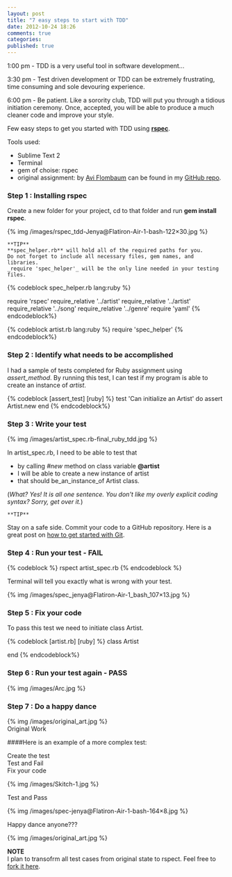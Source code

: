 ```yaml
---
layout: post
title: "7 easy steps to start with TDD"
date: 2012-10-24 18:26
comments: true
categories: 
published: true 
---
```


1:00 pm - TDD is a very useful tool in software development...

3:30 pm - Test driven development or TDD can be extremely frustrating, time consuming and sole devouring experience. 

6:00 pm - Be patient. Like a sorority club, TDD will put you through a tidious initiation ceremony. Once, accepted, you will be able to produce a much cleaner code and improve your style. 

<!-- more -->

Few easy steps to get you started with TDD using **[rspec](https://rubygems.org/gems/rspec)**.

Tools used:

* Sublime Text 2
* Terminal
* gem of choise: rspec
* original assignment: by [Avi Flombaum](http://twitter.com/aviflombaum) can be found in my [GitHub repo](https://github.com/innatewonderer/playlister-jenya).

### Step 1 : Installing rspec 

Create a new folder for your project, cd to that folder and run **gem install rspec**. 

{% img /images/rspec_tdd-Jenya@Flatiron-Air-1-bash-122×30.jpg %}

	**TIP**
	**spec_helper.rb** will hold all of the required paths for you.
	Do not forget to include all necessary files, gem names, and libraries.
	_require 'spec_helper'_ will be the only line needed in your testing files.

{% codeblock spec_helper.rb lang:ruby %}

require 'rspec'
	require_relative '../artist'
	require_relative '../artist'
	require_relative '../song'
	require_relative '../genre'
require 'yaml'
{% endcodeblock%}

{% codeblock artist.rb lang:ruby %}
require 'spec_helper'
{% endcodeblock%}

### Step 2 : Identify what needs to be accomplished

I had a sample of tests completed for Ruby assignment using _assert_method_. By running this test, I can test if my program is able to create an instance of _artist_.

{% codeblock [assert_test] [ruby] %}
test 'Can initialize an Artist' do
	assert Artist.new
end
{% endcodeblock%}

### Step 3 : Write your test

{% img /images/artist_spec.rb-final_ruby_tdd.jpg %}

In artist_spec.rb, I need to be able to test that 

 - by calling _#new_ method on class variable **@artist** 
 - I will be able to create a new instance of artist 
 - that should be_an_instance_of Artist class. 

 (_What? Yes! It is all one sentence. 
 You don't like my overly explicit coding syntax? Sorry, get over it._)

	**TIP**

Stay on a safe side. Commit your code to a GitHub repository. Here is a great post on [how to get started with Git](http://cjbrock.github.com/blog/2012/10/23/5-easy-guides-to-help-you-get-started-with-github/).

### Step 4 : Run your test - FAIL 

{% codeblock %}
rspect artist_spec.rb
{% endcodeblock %}

Terminal will tell you exactly what is wrong with your test.

{% img /images/spec_jenya@Flatiron-Air-1_bash_107×13.jpg %}

### Step 5 : Fix your code

To pass this test we need to initiate class Artist.

{% codeblock [artist.rb] [ruby] %}
class Artist

end
{% endcodeblock%}

### Step 6 : Run your test again - PASS

{% img /images/Arc.jpg %}

### Step 7 : Do a happy dance  
{% img /images/original_art.jpg %}  
Original Work  

####Here is an example of a more complex test:
  
Create the test  
Test and Fail  
Fix your code  

{% img /images/Skitch-1.jpg %}

  Test and Pass

{% img /images/spec-jenya@Flatiron-Air-1-bash-164×8.jpg %}

  Happy dance anyone???  

{% img /images/original_art.jpg %}  


  **NOTE**  
  I plan to transofrm all test cases from original state to rspect. Feel free to [fork it here](https://github.com/innatewonderer/final_ruby_tdd).

 



